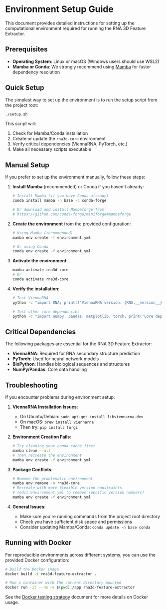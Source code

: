 # Environment Setup Guide

This document provides detailed instructions for setting up the computational environment required for running the RNA 3D Feature Extractor.

## Prerequisites

- **Operating System**: Linux or macOS (Windows users should use WSL2)
- **Mamba or Conda**: We strongly recommend using [Mamba](https://github.com/conda-forge/miniforge#mambaforge) for faster dependency resolution

## Quick Setup

The simplest way to set up the environment is to run the setup script from the project root:

```bash
./setup.sh
```

This script will:
1. Check for Mamba/Conda installation
2. Create or update the `rna3d-core` environment
3. Verify critical dependencies (ViennaRNA, PyTorch, etc.)
4. Make all necessary scripts executable

## Manual Setup

If you prefer to set up the environment manually, follow these steps:

1. **Install Mamba** (recommended) or Conda if you haven't already:
   ```bash
   # Install Mamba (if you have Conda already)
   conda install mamba -n base -c conda-forge
   
   # Or download and install Mambaforge from:
   # https://github.com/conda-forge/miniforge#mambaforge
   ```

2. **Create the environment** from the provided configuration:
   ```bash
   # Using Mamba (recommended)
   mamba env create -f environment.yml
   
   # Or using Conda
   conda env create -f environment.yml
   ```

3. **Activate the environment**:
   ```bash
   mamba activate rna3d-core
   # Or
   conda activate rna3d-core
   ```

4. **Verify the installation**:
   ```bash
   # Test ViennaRNA
   python -c "import RNA; print(f'ViennaRNA version: {RNA.__version__}')"
   
   # Test other core dependencies
   python -c "import numpy, pandas, matplotlib, torch; print('Core dependencies available')"
   ```

## Critical Dependencies

The following packages are essential for the RNA 3D Feature Extractor:

- **ViennaRNA**: Required for RNA secondary structure prediction
- **PyTorch**: Used for neural network models
- **BioPython**: Handles biological sequences and structures
- **NumPy/Pandas**: Core data handling

## Troubleshooting

If you encounter problems during environment setup:

1. **ViennaRNA Installation Issues**:
   - On Ubuntu/Debian: `sudo apt-get install libviennarna-dev`
   - On macOS: `brew install viennarna`
   - Then try: `pip install forgi`

2. **Environment Creation Fails**:
   ```bash
   # Try cleaning your conda cache first
   mamba clean --all
   # Then recreate the environment
   mamba env create -f environment.yml
   ```

3. **Package Conflicts**:
   ```bash
   # Remove the problematic environment
   mamba env remove -n rna3d-core
   # Recreate with more flexible version constraints
   # (edit environment.yml to remove specific version numbers)
   mamba env create -f environment.yml
   ```

4. **General Issues**:
   - Make sure you're running commands from the project root directory
   - Check you have sufficient disk space and permissions
   - Consider updating Mamba/Conda: `conda update -n base conda`

## Running with Docker

For reproducible environments across different systems, you can use the provided Docker configuration:

```bash
# Build the Docker image
docker build -t rna3d-feature-extractor .

# Run a container with the current directory mounted
docker run -it --rm -v $(pwd):/app rna3d-feature-extractor
```

See the [Docker testing strategy](docker-testing-strategy.md) document for more details on Docker usage.